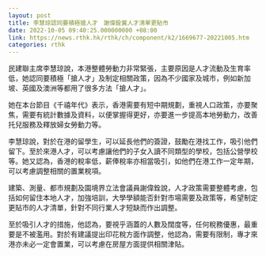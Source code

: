 ```yaml
---
layout: post
title: 李慧琼認同要積極搶人才　謝偉銓冀人才清單更貼市
date: 2022-10-05 09:40:25.000000000 +08:00
link: https://news.rthk.hk/rthk/ch/component/k2/1669677-20221005.htm
categories: rthk
---
```


民建聯主席李慧琼說，本港整體勞動力非常緊張，主要原因是人才流動及生育率低，她認同要積極「搶人才」及制定相關政策，因為不少國家及城市，例如新加坡、英國及澳洲等都用了很多方法「搶人才」。

她在本台節目《千禧年代》表示，香港需要有短中期規劃，重視人口政策，亦要聚焦，需要有統計數據及資料，以便掌握得更好，亦要進一步提高本地勞動力，改善托兒服務及釋放婦女勞動力等。

李慧琼說，對於在港的留學生，可以延長他們的簽證，鼓勵在港找工作，吸引他們留下。至於來港人才，可以考慮讓他們的子女入讀不同類型的學校，包括公營學校等。她又認為，香港的稅率低，薪俸稅率亦相當吸引，如他們在港工作一定年期，可以考慮調整相關的置業稅項。

建築、測量、都市規劃及園境界立法會議員謝偉銓說，人才政策需要整體考慮，包括如何留住本地人才，加強培訓，大學學額能否針對市場需要及政策等，希望制定更貼市的人才清單，針對不同行業人才短缺而作出調整。

至於吸引人才的措施，他認為，要視乎涵蓋的人數及闊度等，任何稅務優惠，最重要是不被濫用。對於有建議提出印花稅方面作調整，他認為，需要有限制，專才來港亦未必一定會置業，可以考慮在房屋方面提供相關津貼。
